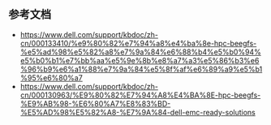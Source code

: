 ## 参考文档

- <https://www.dell.com/support/kbdoc/zh-cn/000133410/%e9%80%82%e7%94%a8%e4%ba%8e-hpc-beegfs-%e5%ad%98%e5%82%a8%e7%9a%84%e6%88%b4%e5%b0%94%e5%b0%b1%e7%bb%aa%e5%9e%8b%e8%a7%a3%e5%86%b3%e6%96%b9%e6%a1%88%e7%9a%84%e5%8f%af%e6%89%a9%e5%b1%95%e6%80%a7>
- <https://www.dell.com/support/kbdoc/zh-cn/000130963/%E9%80%82%E7%94%A8%E4%BA%8E-hpc-beegfs-%E9%AB%98-%E6%80%A7%E8%83%BD-%E5%AD%98%E5%82%A8-%E7%9A%84-dell-emc-ready-solutions>